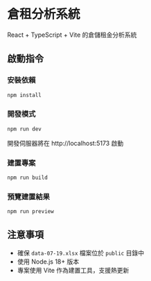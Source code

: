 # 倉租分析系統

React + TypeScript + Vite 的倉儲租金分析系統

## 啟動指令

### 安裝依賴
```bash
npm install
```

### 開發模式
```bash
npm run dev
```
開發伺服器將在 http://localhost:5173 啟動

### 建置專案
```bash
npm run build
```

### 預覽建置結果
```bash
npm run preview
```

## 注意事項

- 確保 `data-07-19.xlsx` 檔案位於 `public` 目錄中
- 使用 Node.js 18+ 版本
- 專案使用 Vite 作為建置工具，支援熱更新
